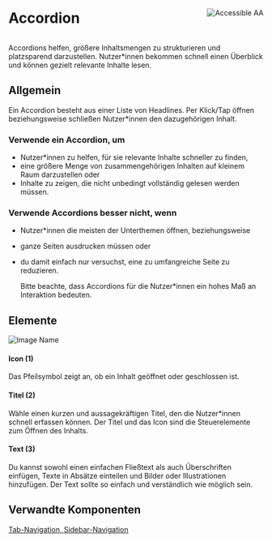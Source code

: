 <div style="display: inline-flex; align-items: center; justify-content: space-between; width: 100%;">
    <h1>Accordion</h1>
    <img src="assets/aa.png" alt="Accessible AA" />
</div>

Accordions helfen, größere Inhaltsmengen zu strukturieren und platzsparend darzustellen. Nutzer\*innen bekommen schnell einen Überblick und können gezielt relevante Inhalte lesen.

## Allgemein

Ein Accordion besteht aus einer Liste von Headlines. Per Klick/Tap öffnen beziehungsweise schließen Nutzer\*innen den dazugehörigen Inhalt.

### Verwende ein Accordion, um

- Nutzer\*innen zu helfen, für sie relevante Inhalte schneller zu finden,
- eine größere Menge von zusammengehörigen Inhalten auf kleinem Raum darzustellen oder
- Inhalte zu zeigen, die nicht unbedingt vollständig gelesen werden müssen.

### Verwende Accordions besser nicht, wenn

- Nutzer\*innen die meisten der Unterthemen öffnen, beziehungsweise
- ganze Seiten ausdrucken müssen oder
- du damit einfach nur versuchst, eine zu umfangreiche Seite zu reduzieren.

  Bitte beachte, dass Accordions für die Nutzer\*innen ein hohes Maß an Interaktion bedeuten.

## Elemente

![Image Name](assets/3_components/accordion/accordion.png)

#### Icon (1)

Das Pfeilsymbol zeigt an, ob ein Inhalt geöffnet oder geschlossen ist.

#### Titel (2)

Wähle einen kurzen und aussagekräftigen Titel, den die Nutzer\*innen schnell erfassen können. Der Titel und das Icon sind die Steuerelemente zum Öffnen des Inhalts.

#### Text (3)

Du kannst sowohl einen einfachen Fließtext als auch Überschriften einfügen, Texte in Absätze einteilen und Bilder oder Illustrationen hinzufügen. Der Text sollte so einfach und verständlich wie möglich sein.

## Verwandte Komponenten

<a href="?path=/usage/components-tab-navigation--text-icon">Tab-Navigation, </a>
<a href="?path=/usage/components-sidebar-navigation--standard">Sidebar-Navigation</a>
